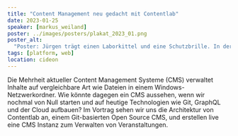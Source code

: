 ```yaml
---
title: "Content Management neu gedacht mit Contentlab"
date: 2023-01-25
speaker: [markus_weiland]
poster: ../images/posters/plakat_2023_01.png
poster_alt:
  "Poster: Jürgen trägt einen Laborkittel und eine Schutzbrille. In der Hand trägt er zwei Reagenzgläser. Scheinbar ist bei seinem Experiment etwas explodiert denn über Jürgen und den Gläsern ziehen Rauchschwaden auf, Jürgen ist komplett grau vom Explosionsstaub."
tags: [platform, web]
location: cideon
---
```


Die Mehrheit aktueller Content Management Systeme (CMS) verwaltet Inhalte auf vergleichbare Art wie Dateien in einem Windows-Netzwerkordner. Wie könnte dagegen ein CMS aussehen, wenn wir nochmal von Null starten und auf heutige Technologien wie Git, GraphQL und der Cloud aufbauen?
Im Vortrag sehen wir uns die Architektur von Contentlab an, einem Git-basierten Open Source CMS, und erstellen live eine CMS Instanz zum Verwalten von Veranstaltungen.
